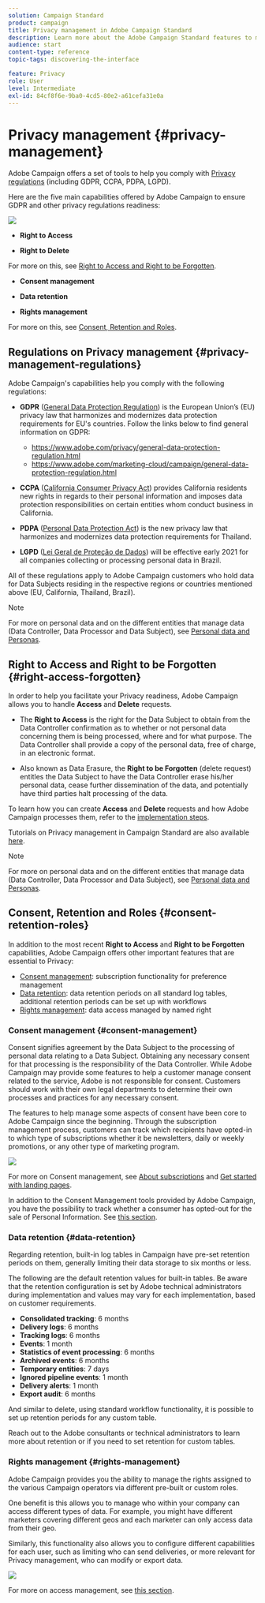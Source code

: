 ```yaml
---
solution: Campaign Standard
product: campaign
title: Privacy management in Adobe Campaign Standard
description: Learn more about the Adobe Campaign Standard features to manage Privacy.
audience: start
content-type: reference
topic-tags: discovering-the-interface

feature: Privacy
role: User
level: Intermediate
exl-id: 84cf8f6e-9ba0-4cd5-80e2-a61cefa31e0a
---
```

# Privacy management {#privacy-management}

Adobe Campaign offers a set of tools to help you comply with [Privacy regulations](#privacy-management-regulations) (including GDPR, CCPA, PDPA, LGPD).

Here are the five main capabilities offered by Adobe Campaign to ensure GDPR and other privacy regulations readiness:

![](assets/privacy-gdpr-use-cases.png)

* **Right to Access**

* **Right to Delete**

For more on this, see [Right to Access and Right to be Forgotten](#right-access-forgotten).

* **Consent management**

* **Data retention**

* **Rights management**

For more on this, see [Consent, Retention and Roles](#consent-retention-roles).

<!--This section presents general information on what Privacy management is and the features provided by Adobe Campaign to manage the [Right to Access and Right to be Forgotten](#right-access-forgotten).

It also contains information on important features to manage Privacy ([consent, data retention and user roles](#consent-retention-roles)), as well as best practices to help you with your Privacy compliance when using Adobe Campaign.-->

## Regulations on Privacy management {#privacy-management-regulations}

Adobe Campaign's capabilities help you comply with the following regulations:

* **GDPR** ([General Data Protection Regulation](https://ec.europa.eu/info/law/law-topic/data-protection/reform/what-does-general-data-protection-regulation-gdpr-govern_en)) is the European Union’s (EU) privacy law that harmonizes and modernizes data protection requirements for EU's countries. Follow the links below to find general information on GDPR:

    * https://www.adobe.com/privacy/general-data-protection-regulation.html
    * https://www.adobe.com/marketing-cloud/campaign/general-data-protection-regulation.html

* **CCPA** ([California Consumer Privacy Act](https://leginfo.legislature.ca.gov/faces/codes_displayText.xhtml?lawCode=CIV&division=3.&title=1.81.5.&part=4.&chapter=&article=)) provides California residents new rights in regards to their personal information and imposes data protection responsibilities on certain entities whom conduct business in California.
* **PDPA** ([Personal Data Protection Act](https://secureprivacy.ai/thailand-pdpa-summary-what-businesses-need-to-know/)) is the new privacy law that harmonizes and modernizes data protection requirements for Thailand. 
* **LGPD** ([Lei Geral de Proteção de Dados](https://iapp.org/media/pdf/resource_center/Brazilian_General_Data_Protection_Law.pdf)) will be effective early 2021 for all companies collecting or processing personal data in Brazil.

All of these regulations apply to Adobe Campaign customers who hold data for Data Subjects residing in the respective regions or countries mentioned above (EU, California, Thailand, Brazil).

>[!NOTE]
>
>For more on personal data and on the different entities that manage data (Data Controller, Data Processor and Data Subject), see [Personal data and Personas](../../start/using/privacy.md#personal-data).

## Right to Access and Right to be Forgotten {#right-access-forgotten}

In order to help you facilitate your Privacy readiness, Adobe Campaign allows you to handle **Access** and **Delete** requests.

* The **Right to Access** is the right for the Data Subject to obtain from the Data Controller confirmation as to whether or not personal data concerning them is being processed, where and for what purpose. The Data Controller shall provide a copy of the personal data, free of charge, in an electronic format.

* Also known as Data Erasure, the **Right to be Forgotten** (delete request) entitles the Data Subject to have the Data Controller erase his/her personal data, cease further dissemination of the data, and potentially have third parties halt processing of the data.

To learn how you can create **Access** and **Delete** requests and how Adobe Campaign processes them, refer to the [implementation steps](../../start/using/privacy-requests.md#about-privacy-requests).

Tutorials on Privacy management in Campaign Standard are also available [here](https://experienceleague.adobe.com/docs/campaign-standard-learn/tutorials/privacy/privacy-overview.html?lang=en#privacy).

>[!NOTE]
>
>For more on personal data and on the different entities that manage data (Data Controller, Data Processor and Data Subject), see [Personal data and Personas](../../start/using/privacy.md#personal-data).

## Consent, Retention and Roles {#consent-retention-roles}

In addition to the most recent **Right to Access** and **Right to be Forgotten** capabilities, Adobe Campaign offers other important features that are essential to Privacy:

* [Consent management](#consent-management): subscription functionality for preference management
* [Data retention](#data-retention): data retention periods on all standard log tables, additional retention periods can be set up with workflows
* [Rights management](#rights-management): data access managed by named right

### Consent management {#consent-management}

Consent signifies agreement by the Data Subject to the processing of personal data relating to a Data Subject. Obtaining any necessary consent for that processing is the responsibility of the Data Controller. While Adobe Campaign may provide some features to help a customer manage consent related to the service, Adobe is not responsible for consent. Customers should work with their own legal departments to determine their own processes and practices for any necessary consent.

The features to help manage some aspects of consent have been core to Adobe Campaign since the beginning. Through the subscription management process, customers can track which recipients have opted-in to which type of subscriptions whether it be newsletters, daily or weekly promotions, or any other type of marketing program.

![](assets/privacy-consent-management.png)

For more on Consent management, see [About subscriptions](../../audiences/using/about-subscriptions.md) and [Get started with landing pages](../../channels/using/getting-started-with-landing-pages.md).

In addition to the Consent Management tools provided by Adobe Campaign, you have the possibility to track whether a consumer has opted-out for the sale of Personal Information. See [this section](../../start/using/privacy-requests.md#sale-of-personal-information-ccpa).

### Data retention {#data-retention}

Regarding retention, built-in log tables in Campaign have pre-set retention periods on them, generally limiting their data storage to six months or less.

The following are the default retention values for built-in tables. Be aware that the retention configuration is set by Adobe technical administrators during implementation and values may vary for each implementation, based on customer requirements.

* **Consolidated tracking**: 6 months
* **Delivery logs**: 6 months
* **Tracking logs**: 6 months
* **Events**: 1 month
* **Statistics of event processing**: 6 months
* **Archived events**: 6 months
* **Temporary entities**: 7 days
* **Ignored pipeline events**: 1 month
* **Delivery alerts**: 1 month
* **Export audit**: 6 months

And similar to delete, using standard workflow functionality, it is possible to set up retention periods for any custom table.

Reach out to the Adobe consultants or technical administrators to learn more about retention or if you need to set retention for custom tables.

### Rights management {#rights-management}

Adobe Campaign provides you the ability to manage the rights assigned to the various Campaign operators via different pre-built or custom roles.

One benefit is this allows you to manage who within your company can access different types of data. For example, you might have different marketers covering different geos and each marketer can only access data from their geo.

Similarly, this functionality also allows you to configure different capabilities for each user, such as limiting who can send deliveries, or more relevant for Privacy management, who can modify or export data.

![](assets/privacy-user-management.png)

For more on access management, see [this section](../../administration/using/about-access-management.md).
